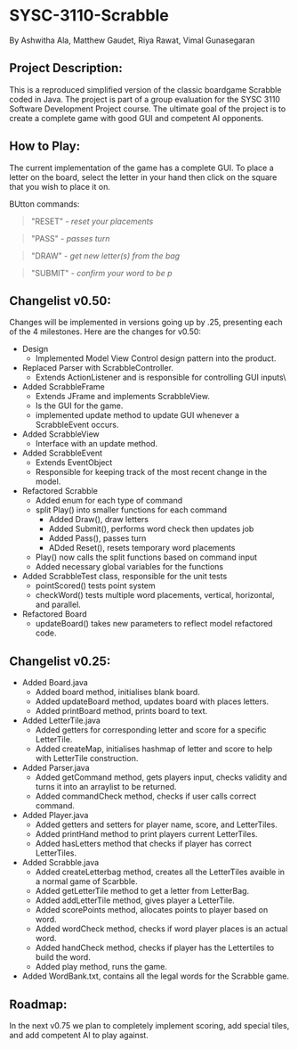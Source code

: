 # SYSC-3110-Scrabble
By Ashwitha Ala, Matthew Gaudet, Riya Rawat, Vimal Gunasegaran

## Project Description:
This is a reproduced simplified version of the classic boardgame Scrabble coded in Java. The project is part of a group evaluation for the SYSC 3110 Software Development Project course. The ultimate goal of the project is to create a complete game with good GUI and competent AI opponents.

## How to Play:
The current implementation of the game has a complete GUI. To place a letter on the board, select the letter in your hand then click on the square that you wish to place it on.

BUtton commands:
> "RESET" - *reset your placements*

> "PASS" - *passes turn*

> "DRAW" - *get new letter(s) from the bag*

> "SUBMIT" - *confirm your word to be p*

## Changelist v0.50:
Changes will be implemented in versions going up by .25, presenting each of the 4 milestones. Here are the changes for v0.50:
- Design
  - Implemented Model View Control design pattern into the product.
- Replaced Parser with ScrabbleController.
  - Extends ActionListener and is responsible for controlling GUI inputs\
- Added ScrabbleFrame
  - Extends JFrame and implements ScrabbleView.
  - Is the GUI for the game.
  - implemented update method to update GUI whenever a ScrabbleEvent occurs.
- Added ScrabbleView
  - Interface with an update method.
- Added ScrabbleEvent
  - Extends EventObject
  - Responsible for keeping track of the most recent change in the model.
- Refactored Scrabble
  - Added enum for each type of command
  - split Play() into smaller functions for each command
    - Added Draw(), draw letters
    - Added Submit(), performs word check then updates job
    - Added Pass(), passes turn
    - ADded Reset(), resets temporary word placements
  - Play() now calls the split functions based on command input
  - Added necessary global variables for the functions
- Added ScrabbleTest class, responsible for the unit tests
  - pointScored() tests point system
  - checkWord() tests multiple word placements, vertical, horizontal, and parallel.
- Refactored Board
  - updateBoard() takes new parameters to reflect model refactored code.

## Changelist v0.25:
- Added Board.java
  - Added board method, initialises blank board.
  - Added updateBoard method, updates board with places letters.
  - Added printBoard method, prints board to text.
- Added LetterTile.java
  - Added getters for corresponding letter and score for a specific LetterTile.
  - Added createMap, initialises hashmap of letter and score to help with LetterTile construction.
- Added Parser.java
  - Added getCommand method, gets players input, checks validity and turns it into an arraylist to be returned.
  - Added commandCheck method, checks if user calls correct command.
- Added Player.java
  - Added getters and setters for player name, score, and LetterTiles.
  - Added printHand method to print players current LetterTiles.
  - Added hasLetters method that checks if player has correct LetterTiles.
- Added Scrabble.java
  - Added createLetterbag method, creates all the LetterTiles avaible in a normal game of Scarbble.
  - Added getLetterTile method to get a letter from LetterBag.
  - Added addLetterTile method, gives player a LetterTile.
  - Added scorePoints method, allocates points to player based on word.
  - Added wordCheck method, checks if word player places is an actual word.
  - Added handCheck method, checks if player has the Lettertiles to build the word.
  - Added play method, runs the game.
- Added WordBank.txt, contains all the legal words for the Scrabble game.

## Roadmap:
In the next v0.75 we plan to completely implement scoring, add special tiles, and add competent AI to play against. 
